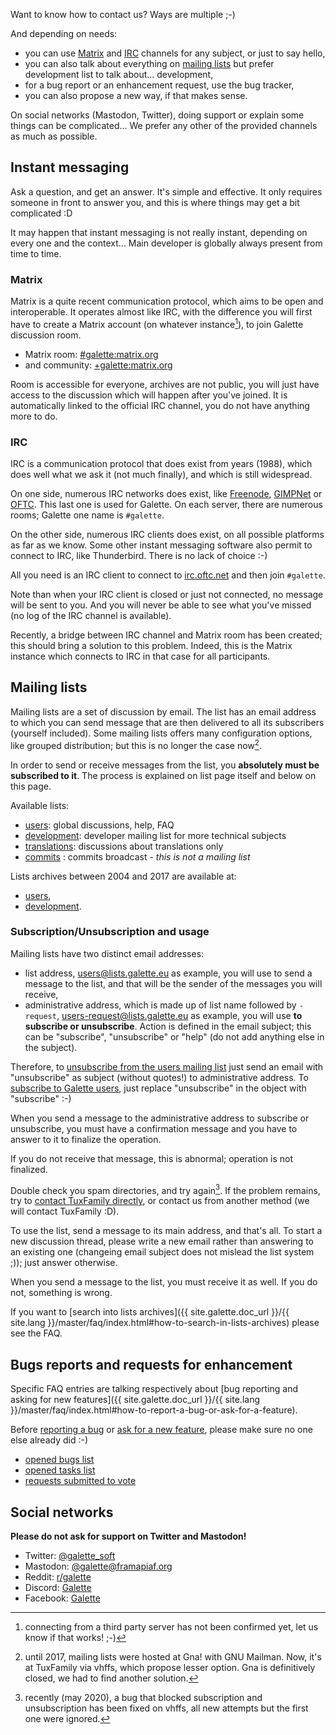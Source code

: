 Want to know how to contact us? Ways are multiple ;-)

And depending on needs:

* you can use [Matrix](#matrix) and [IRC](#irc) channels for any subject, or just to say hello,
* you can also talk about everything on [mailing lists](#mailing-lists) but prefer development list to talk about... development,
* for a bug report or an enhancement request, use the bug tracker,
* you can also propose a new way, if that makes sense.

On social networks (Mastodon, Twitter), doing support or explain some things can be complicated... We prefer any other of the provided channels as much as possible.

## Instant messaging

Ask a question, and get an answer. It's simple and effective. It only requires someone in front to answer you, and this is where things may get a bit complicated :D

It may happen that instant messaging is not really instant, depending on every one and the context... Main developer is globally always present from time to time.

### Matrix

Matrix is a quite recent communication protocol, which aims to be open and interoperable. It operates almost like IRC, with the difference you will first have to create a Matrix account (on whatever instance[^1]), to join Galette discussion room.

* Matrix room: [#galette:matrix.org](https://matrix.to/#/#galette:matrix.org)
* and community: [+galette:matrix.org](https://matrix.to/#/+galette:matrix.org)

Room is accessible for everyone, archives are not public, you will just have access to the discussion which will happen after you've joined.
It is automatically linked to the official IRC channel, you do not have anything more to do.

[^1]: connecting from a third party server has not been confirmed yet, let us know if that works! ;-)

### IRC

IRC is a communication protocol that does exist from years (1988), which does well what we ask it (not much finally), and which is still widespread.

On one side, numerous IRC networks does exist, like [Freenode](https://freenode.net), [GIMPNet](https://www.gimp.org/) or [OFTC](https://oftc.net). This last one is used for Galette. On each server, there are numerous rooms; Galette one name is `#galette`.

On the other side, numerous IRC clients does exist, on all possible platforms as far as we know. Some other instant messaging software also permit to connect to IRC, like Thunderbird. There is no lack of choice :-)

All you need is an IRC client to connect to [irc.oftc.net](irc://irc.oftc.net) and then join `#galette`.

Note than when your IRC client is closed or just not connected, no message will be sent to you. And you will never be able to see what you've missed (no log of the IRC channel is available).

Recently, a bridge between IRC channel and Matrix room has been created; this should bring a solution to this problem. Indeed, this is the Matrix instance which connects to IRC in that case for all participants.

## Mailing lists

Mailing lists are a set of discussion by email. The list has an email address to which you can send message that are then delivered to all its subscribers (yourself included). Some mailing lists offers many configuration options, like grouped distribution; but this is no longer the case now[^gna].

In order to send or receive messages from the list, you **absolutely must be subscribed to it**. The process is explained on list page itself and below on this page.

Available lists:

* [users](https://listengine.tuxfamily.org/lists.galette.eu/users/): global discussions, help, FAQ
* [development](https://listengine.tuxfamily.org/lists.galette.eu/devel): developer mailing list for more technical subjects
* [translations](https://listengine.tuxfamily.org/galette.eu/translations/): discussions about translations only
* [commits](https://listengine.tuxfamily.org/lists.galette.eu/commits/) : commits broadcast - *this is not a mailing list*

Lists archives between 2004 and 2017 are available at:

* [users](http://download.tuxfamily.org/galette/listes-galette/mail.gna.org/assets/images/galette-discussion/index.html),
* [development](http://download.tuxfamily.org/galette/listes-galette/mail.gna.org/assets/images/galette-devel/index.html).

### Subscription/Unsubscription and usage

Mailing lists have two distinct email addresses:

* list address, <users@lists.galette.eu> as example, you will use to send a message to the list, and that will be the sender of the messages you will receive,
* administrative address, which is made up of list name followed by `-request`, <users-request@lists.galette.eu> as example, you will use **to subscribe or unsubscribe**. Action is defined in the email subject; this can be "subscribe", "unsubscribe" or "help" (do not add anything else in the subject).

Therefore, to [unsubscribe from the users mailing list](mailto:users-request@lists.galette.eu?subject=unsubscribe) just send an email with "unsubscribe" as subject (without quotes!) to administrative address.
To [subscribe to Galette users](mailto:users-request@lists.galette.eu?subject=subscribe), just replace "unsubscribe" in the object with "subscribe" :-)

When you send a message to the administrative address to subscribe or unsubscribe, you must have a confirmation message and you have to answer to it to finalize the operation.

If you do not receive that message, this is abnormal; operation is not finalized.

Double check you spam directories, and try again[^buglist]. If the problem remains, try to [contact TuxFamily directly](https://www.tuxfamily.org/fr/contact), or contact us from another method (we will contact TuxFamily :D).

To use the list, send a message to its main address, and that's all. To start a new discussion thread, please write a new email rather than answering to an existing one (changeing email subject does not mislead the list system ;)); just answer otherwise.

When you send a message to the list, you must receive it as well. If you do not, something is wrong.

If you want to [search into lists archives]({{ site.galette.doc_url }}/{{ site.lang }}/master/faq/index.html#how-to-search-in-lists-archives) please see the FAQ.

[^gna]: until 2017, mailing lists were hosted at Gna! with GNU Mailman. Now, it's at TuxFamily via vhffs, which propose lesser option. Gna is definitively closed, we had to find another solution.
[^buglist]: recently (may 2020), a bug that blocked subscription and unsubscription has been fixed on vhffs, all new attempts but the first one were ignored.

## Bugs reports and requests for enhancement

Specific FAQ entries are talking respectively about [bug reporting and asking for new features]({{ site.galette.doc_url }}/{{ site.lang }}/master/faq/index.html#how-to-report-a-bug-or-ask-for-a-feature).

Before [reporting a bug](https://bugs.galette.eu/projects/galette) or [ask for a new feature](https://bugs.galette.eu/projects/galette/), please make sure no one else already did :-)

* [opened bugs list](https://bugs.galette.eu/projects/galette/issues?query_id=2)
* [opened tasks list](https://bugs.galette.eu/projects/galette/issues?query_id=3)
* [requests submitted to vote](https://vote.galette.eu)

## Social networks

**Please do not ask for support on Twitter and Mastodon!**

* Twitter: [@galette_soft](https://twitter.com/galette_soft)
* Mastodon: [@galette@framapiaf.org](https://framapiaf.org/@galette)
* Reddit: [r/galette](https://www.reddit.com/r/galette/)
* Discord: [Galette](https://discord.gg/EsEQmftk)
* Facebook: [Galette](https://www.facebook.com/galettesoft)